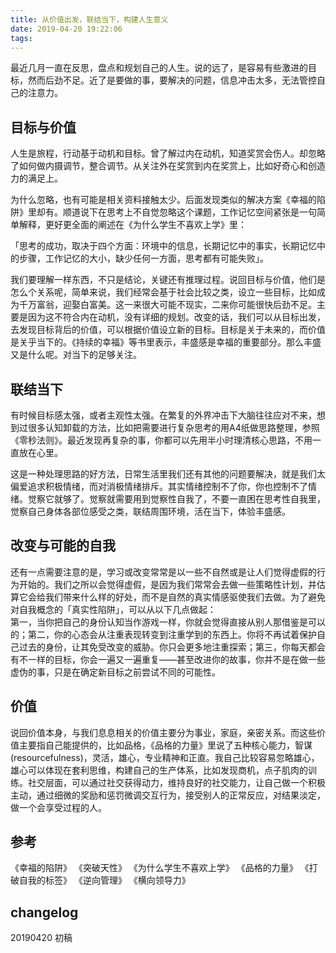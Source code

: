 ```yaml
---
title: 从价值出发，联结当下，构建人生意义
date: 2019-04-20 19:22:06
tags:
---
```


最近几月一直在反思，盘点和规划自己的人生。说的远了，是容易有些激进的目标，然而后劲不足。近了是要做的事，要解决的问题，信息冲击太多，无法管控自己的注意力。  

## 目标与价值
人生是旅程，行动基于动机和目标。曾了解过内在动机，知道奖赏会伤人。却忽略了如何做内摄调节，整合调节。从关注外在奖赏到内在奖赏上，比如好奇心和创造力的满足上。    

为什么忽略，也有可能是相关资料接触太少。后面发现类似的解决方案《幸福的陷阱》里却有。顺道说下在思考上不自觉忽略这个课题，工作记忆空间紧张是一句简单解释，更好更全面的阐述在《为什么学生不喜欢上学》里：  

「思考的成功，取决于四个方面：环境中的信息，长期记忆中的事实，长期记忆中的步骤，工作记忆的大小，缺少任何一方面，思考都有可能失败」。  

我们要理解一样东西，不只是结论，关键还有推理过程。说回目标与价值，他们是怎么个关系呢，简单来说，我们经常会基于社会比较之类，设立一些目标，比如成为千万富翁，迎娶白富美。这一来很大可能不现实，二来你可能很快后劲不足。主要是因为这不符合内在动机，没有详细的规划。改变的话，我们可以从目标出发，去发现目标背后的价值，可以根据价值设立新的目标。目标是关于未来的，而价值是关乎当下的。《持续的幸福》等书里表示，丰盛感是幸福的重要部分。那么丰盛又是什么呢。对当下的足够关注。  

## 联结当下
有时候目标感太强，或者主观性太强。在繁复的外界冲击下大脑往往应对不来，想到过很多认知卸载的方法，比如把需要进行复杂思考的用A4纸做思路整理，参照《零秒法则》。最近发现再复杂的事，你都可以先用半小时理清核心思路，不用一直放在心里。  

这是一种处理思路的好方法，日常生活里我们还有其他的问题要解决，就是我们太偏爱追求积极情绪，而对消极情绪排斥。其实情绪控制不了你，你也控制不了情绪。觉察它就够了。觉察就需要用到觉察性自我了，不要一直困在思考性自我里，觉察自己身体各部位感受之类，联结周围环境，活在当下，体验丰盛感。  

## 改变与可能的自我
还有一点需要注意的是，学习或改变常常是以一些不自然或是让人们觉得虚假的行为开始的。我们之所以会觉得虚假，是因为我们常常会去做一些策略性计划，并估算它会给我们带来什么样的好处，而不是自然的真实情感驱使我们去做。为了避免对自我概念的「真实性陷阱」，可以从以下几点做起：  
第一，当你把自己的身份认知当作游戏一样，你就会觉得直接从别人那借鉴是可以的；第二，你的心态会从注重表现转变到注重学到的东西上。你将不再试着保护自己过去的身份，让其免受改变的威胁。你只会更多地注重探索；第三，你每天都会有不一样的目标，你会一遍又一遍重复——甚至改进你的故事，你并不是在做一些虚伪的事，只是在确定新目标之前尝试不同的可能性。

## 价值
说回价值本身，与我们息息相关的价值主要分为事业，家庭，亲密关系。而这些价值主要指自己能提供的，比如品格，《品格的力量》里说了五种核心能力，智谋(resourcefulness)，灵活，雄心，专业精神和正直。我自己比较容易忽略雄心，雄心可以体现在套利思维，构建自己的生产体系，比如发现商机，点子肌肉的训练。社交层面，可以通过社交获得动力，维持良好的社交能力，让自己做一个积极主动，通过细微的奖励和惩罚微调交互行为，接受别人的正常反应，对结果淡定，做一个会享受过程的人。


## 参考
《幸福的陷阱》
《突破天性》
《为什么学生不喜欢上学》
《品格的力量》
《打破自我的标签》
《逆向管理》
《横向领导力》

## changelog
20190420 初稿